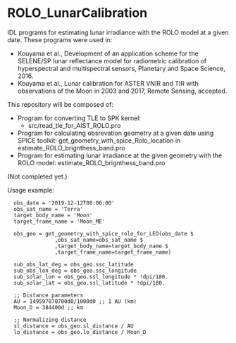 # ROLO_LunarCalibration
IDL programs for estimating lunar irradiance with the ROLO model at a given date. These programs were used in:
- Kouyama et al., Development of an application scheme for the SELENE/SP lunar reflectance model for radiometric calibration of hyperspectral and multispectral sensors, Planetary and Space Science, 2016.
- Kouyama et al., Lunar calibration for ASTER VNIR and TIR with observations of the Moon in 2003 and 2017, Remote Sensing, accepted.

This repository will be composed of:
- Program for converting TLE to SPK kernel:
    - src/read_tle_for_AIST_ROLO.pro
- Program for calculating obsrevation geometry at a given date using SPICE toolkit:
    get_geometry_with_spice_Rolo_location in estimate_ROLO_brignthess_band.pro
- Program for estimating lunar irradiance at the given geometry with the ROLO model:
    estimate_ROLO_brignthess_band.pro

(Not completed yet.)

Usage example:
```
  obs_date = '2019-12-12T00:00:00'
  obs_sat_name = 'Terra'
  target_body_name = 'Moon'
  target_frame_name = 'Moon_ME'

  obs_geo = get_geometry_with_spice_rolo_for_LEO(obs_date $
               ,obs_sat_name=obs_sat_name $
               ,target_body_name=target_body_name $
               ,target_frame_name=target_frame_name)

  sub_obs_lat_deg = obs_geo.ssc_latitude
  sub_obs_lon_deg = obs_geo.ssc_longitude
  sub_solar_lon = obs_geo.ssl_longitude * !dpi/180.
  sub_solar_lat = obs_geo.ssl_latitude * !dpi/180.

  ;; Distance parameters
  AU = 149597870700d0/1000d0 ;; 1 AU (km)
  Moon_D = 384400d ;; km

  ;; Normalizing distance
  sl_distance = obs_geo.sl_distance / AU
  lo_distance = obs_geo.lo_distance / Moon_D
```
